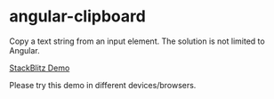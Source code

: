 # angular-clipboard

Copy a text string from an input element. The solution is not limited to Angular.

[StackBlitz Demo](https://stackblitz.com/github/changhuixu/angular-clipboard)

Please try this demo in different devices/browsers.

